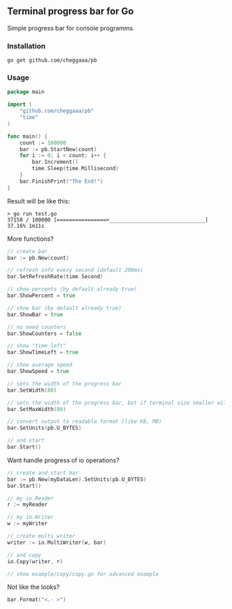 ## Terminal progress bar for Go  

Simple progress bar for console programms. 
    

### Installation
```
go get github.com/cheggaaa/pb
```   

### Usage   
```Go
package main

import (
	"github.com/cheggaaa/pb"
	"time"
)

func main() {
	count := 100000
	bar := pb.StartNew(count)
	for i := 0; i < count; i++ {
		bar.Increment()
		time.Sleep(time.Millisecond)
	}
	bar.FinishPrint("The End!")
}
```   
Result will be like this:
```
> go run test.go
37158 / 100000 [================>_______________________________] 37.16% 1m11s
```


More functions?  
```Go  
// create bar
bar := pb.New(count)

// refresh info every second (default 200ms)
bar.SetRefreshRate(time.Second)

// show percents (by default already true)
bar.ShowPercent = true

// show bar (by default already true)
bar.ShowBar = true

// no need counters
bar.ShowCounters = false

// show "time left"
bar.ShowTimeLeft = true

// show average speed    
bar.ShowSpeed = true

// sets the width of the progress bar
bar.SetWidth(80)

// sets the width of the progress bar, but if terminal size smaller will be ignored
bar.SetMaxWidth(80)

// convert output to readable format (like KB, MB)     
bar.SetUnits(pb.U_BYTES)

// and start
bar.Start()
``` 

Want handle progress of io operations?    
```Go
// create and start bar
bar := pb.New(myDataLen).SetUnits(pb.U_BYTES)
bar.Start()

// my io.Reader
r := myReader

// my io.Writer
w := myWriter

// create multi writer
writer := io.MultiWriter(w, bar)

// and copy
io.Copy(writer, r)

// show example/copy/copy.go for advanced example

```

Not like the looks?
```Go
bar.Format("<.- >")
```
